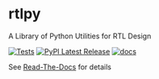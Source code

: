 # rtlpy
A Library of Python Utilities for RTL Design

[![Tests](https://github.com/RISCY-Lib/rtlpy/actions/workflows/tests.yml/badge.svg)](https://github.com/RISCY-Lib/rtlpy/actions/workflows/test.yml)
[![PyPI Latest Release](https://img.shields.io/pypi/v/rtlpy.svg)](https://pypi.org/project/rtlpy/)
[![docs](https://readthedocs.org/projects/rtlpy/badge)](https://rtlpy.readthedocs.io/en/latest/index.html)

See [Read-The-Docs](https://rtlpy.readthedocs.io/en/latest/index.html) for details